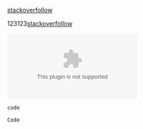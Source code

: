 ﻿
[stackoverfollow](www.stackoverfollow.com)

123123[stackoverfollow](www.stackoverfollow.com)   

![stackoverfollow](www.stackoverfollow.com)

`code`

```
Code
```

